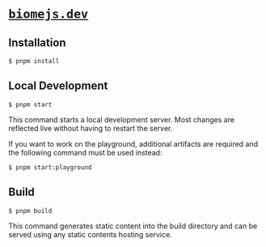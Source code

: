 # [`biomejs.dev`](https://biomejs.dev/)

## Installation

```
$ pnpm install
```

## Local Development

```
$ pnpm start
```

This command starts a local development server. Most changes are reflected live without having to restart the server.

If you want to work on the playground, additional artifacts are required and the following command must be used instead:

```
$ pnpm start:playground
```

## Build

```
$ pnpm build
```

This command generates static content into the build directory and can be served using any static contents hosting service.

